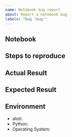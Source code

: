 ```yaml
---
name: Notebook bug report
about: Report a notebook bug
labels: "bug :bug:"
---
```


<!--
Thank you for reporting a bug! Please make sure you have searched for similar issues.

By opening an issue, you agree with atoti's terms of use and privacy policy available at https://www.atoti.io/terms and https://www.atoti.io/privacy-policy
-->

## Notebook

<!--
Provide a reference/link to the relevant notebook(s).
-->

## Steps to reproduce

## Actual Result

## Expected Result

## Environment

<!--
Add any other versions relevant to your issue.

import platform
import sys
import atoti

print(f"""
- atoti: {atoti.__version__}
- Python: {platform.python_version()}
- Operating System: {sys.platform}
""")

-->

- atoti:
- Python:
- Operating System:
